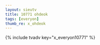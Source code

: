 ```yaml
---
layout: sieutv
title: 10771 ohdeok
tags: [everyon]
thumb_re: x_ohdeok
---
```

{% include tvadv key="x_everyon10771" %}
